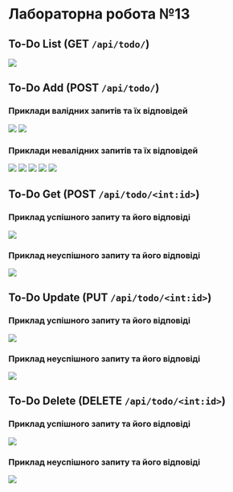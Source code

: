 # Лабораторна робота №13

## To-Do List (GET `/api/todo/`)
![](./screenshots/Todo%20List.png)

## To-Do Add (POST `/api/todo/`)

### Приклади валідних запитів та їх відповідей
![](./screenshots/Todo%20Add%20Successful%201.png)
![](./screenshots/Todo%20Add%20Successful%202.png)

### Приклади невалідних запитів та їх відповідей
![](./screenshots/Todo%20Add%20Validation%20Errors%201.png)
![](./screenshots/Todo%20Add%20Validation%20Errors%202.png)
![](./screenshots/Todo%20Add%20Validation%20Errors%203.png)
![](./screenshots/Todo%20Add%20Validation%20Errors%204.png)
![](./screenshots/Todo%20Add%20Validation%20Errors%205.png)

## To-Do Get (POST `/api/todo/<int:id>`)

### Приклад успішного запиту та його відповіді
![](./screenshots/Todo%20Get%20Successful.png)

### Приклад неуспішного запиту та його відповіді
![](./screenshots/Todo%20Get%20Error.png)

## To-Do Update (PUT `/api/todo/<int:id>`)

### Приклад успішного запиту та його відповіді
![](./screenshots/Todo%20Update%20Successful.png)

### Приклад неуспішного запиту та його відповіді
![](./screenshots/Todo%20Update%20Error.png)

## To-Do Delete (DELETE `/api/todo/<int:id>`)

### Приклад успішного запиту та його відповіді
![](./screenshots/Todo%20Delete%20Successful.png)

### Приклад неуспішного запиту та його відповіді
![](./screenshots/Todo%20Delete%20Error.png)
